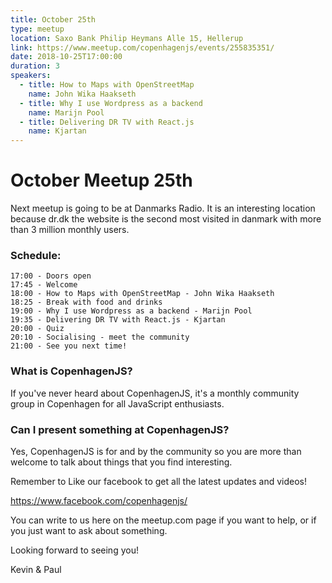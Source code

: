 ```yaml
---
title: October 25th
type: meetup
location: Saxo Bank Philip Heymans Alle 15, Hellerup
link: https://www.meetup.com/copenhagenjs/events/255835351/
date: 2018-10-25T17:00:00
duration: 3
speakers:
  - title: How to Maps with OpenStreetMap
    name: John Wika Haakseth
  - title: Why I use Wordpress as a backend
    name: Marijn Pool
  - title: Delivering DR TV with React.js
    name: Kjartan
---
```


# October Meetup 25th

Next meetup is going to be at Danmarks Radio. It is an interesting location because dr.dk the website is the second most visited in danmark with more than 3 million monthly users.

### Schedule:

    17:00 - Doors open
    17:45 - Welcome
    18:00 - How to Maps with OpenStreetMap - John Wika Haakseth
    18:25 - Break with food and drinks
    19:00 - Why I use Wordpress as a backend - Marijn Pool
    19:35 - Delivering DR TV with React.js - Kjartan
    20:00 - Quiz
    20:10 - Socialising - meet the community
    21:00 - See you next time!

### What is CopenhagenJS?

If you've never heard about CopenhagenJS, it's a monthly community group in Copenhagen for all JavaScript enthusiasts.

### Can I present something at CopenhagenJS?

Yes, CopenhagenJS is for and by the community so you are more than welcome to talk about things that you find interesting.

Remember to Like our facebook to get all the latest updates and videos!

https://www.facebook.com/copenhagenjs/

You can write to us here on the meetup.com page if you want to help, or if you just want to ask about something.

Looking forward to seeing you!

Kevin & Paul
